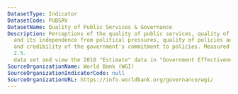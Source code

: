 ```yaml
---
DatasetType: Indicator
DatasetCode: PUBSRV
DatasetName: Quality of Public Services & Governance
Description: Perceptions of the quality of public services, quality of the civil service
  and its independence from political pressures, quality of policies and implementation,
  and credibility of the government's commitment to policies. Measured from -2.5 to
  2.5.
  data set and view the 2018 "Estimate" data in "Government Effectiveness".
SourceOrganizationName: World Bank (WGI)
SourceOrganizationIndicatorCode: null
SourceOrganizationURL: https://info.worldbank.org/governance/wgi/
---
```


